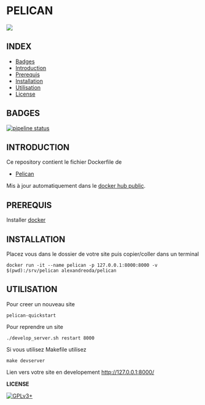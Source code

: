 # PELICAN

<img src="https://www.alexjf.net/blog/site/website-ported-to-pelican/images/thumbnails/_x360/logo.png" />


## INDEX

- [Badges](#BADGES)
- [Introduction](#INTRODUCTION)
- [Prerequis](#PREREQUIS)
- [Installation](#INSTALLATION)
- [Utilisation](#UTILISATION)
- [License](#LICENSE)


## BADGES

[![pipeline status](https://gitlab.com/oda-alexandre/pelican/badges/master/pipeline.svg)](https://gitlab.com/oda-alexandre/pelican/commits/master)


## INTRODUCTION

Ce repository contient le fichier Dockerfile de

- [Pelican](https://pelican.io/)

Mis à jour automatiquement dans le [docker hub public](https://hub.docker.com/r/alexandreoda/pelican).


## PREREQUIS

Installer [docker](https://www.docker.com)


## INSTALLATION

Placez vous dans le dossier de votre site puis copier/coller dans un terminal

```
docker run -it --name pelican -p 127.0.0.1:8000:8000 -v $(pwd):/srv/pelican alexandreoda/pelican
```


## UTILISATION

Pour creer un nouveau site

```
pelican-quickstart
```

Pour reprendre un site

```
./develop_server.sh restart 8000
```

Si vous utilisez Makefile utilisez

```
make devserver
```

Lien vers votre site en developement http://127.0.0.1:8000/


**LICENSE**

[![GPLv3+](http://gplv3.fsf.org/gplv3-127x51.png)](https://github.com/oda-alexandre/pelican/blob/master/LICENSE)
